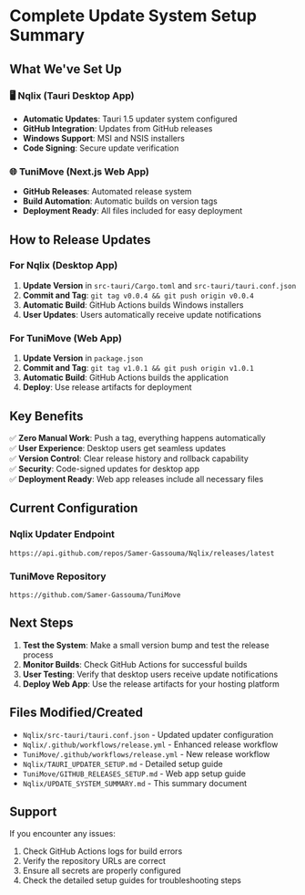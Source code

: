# Complete Update System Setup Summary

## What We've Set Up

### 🖥️ Nqlix (Tauri Desktop App)
- **Automatic Updates**: Tauri 1.5 updater system configured
- **GitHub Integration**: Updates from GitHub releases
- **Windows Support**: MSI and NSIS installers
- **Code Signing**: Secure update verification

### 🌐 TuniMove (Next.js Web App)
- **GitHub Releases**: Automated release system
- **Build Automation**: Automatic builds on version tags
- **Deployment Ready**: All files included for easy deployment

## How to Release Updates

### For Nqlix (Desktop App)
1. **Update Version** in `src-tauri/Cargo.toml` and `src-tauri/tauri.conf.json`
2. **Commit and Tag**: `git tag v0.0.4 && git push origin v0.0.4`
3. **Automatic Build**: GitHub Actions builds Windows installers
4. **User Updates**: Users automatically receive update notifications

### For TuniMove (Web App)
1. **Update Version** in `package.json`
2. **Commit and Tag**: `git tag v1.0.1 && git push origin v1.0.1`
3. **Automatic Build**: GitHub Actions builds the application
4. **Deploy**: Use release artifacts for deployment

## Key Benefits

✅ **Zero Manual Work**: Push a tag, everything happens automatically  
✅ **User Experience**: Desktop users get seamless updates  
✅ **Version Control**: Clear release history and rollback capability  
✅ **Security**: Code-signed updates for desktop app  
✅ **Deployment Ready**: Web app releases include all necessary files  

## Current Configuration

### Nqlix Updater Endpoint
```
https://api.github.com/repos/Samer-Gassouma/Nqlix/releases/latest
```

### TuniMove Repository
```
https://github.com/Samer-Gassouma/TuniMove
```

## Next Steps

1. **Test the System**: Make a small version bump and test the release process
2. **Monitor Builds**: Check GitHub Actions for successful builds
3. **User Testing**: Verify that desktop users receive update notifications
4. **Deploy Web App**: Use the release artifacts for your hosting platform

## Files Modified/Created

- `Nqlix/src-tauri/tauri.conf.json` - Updated updater configuration
- `Nqlix/.github/workflows/release.yml` - Enhanced release workflow
- `TuniMove/.github/workflows/release.yml` - New release workflow
- `Nqlix/TAURI_UPDATER_SETUP.md` - Detailed setup guide
- `TuniMove/GITHUB_RELEASES_SETUP.md` - Web app setup guide
- `Nqlix/UPDATE_SYSTEM_SUMMARY.md` - This summary document

## Support

If you encounter any issues:
1. Check GitHub Actions logs for build errors
2. Verify the repository URLs are correct
3. Ensure all secrets are properly configured
4. Check the detailed setup guides for troubleshooting steps 